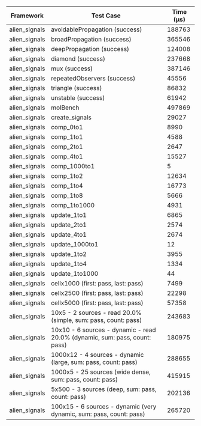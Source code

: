 | Framework | Test Case | Time (μs) |
| --- | --- | --- |
| alien_signals | avoidablePropagation (success) | 188763 |
| alien_signals | broadPropagation (success) | 365546 |
| alien_signals | deepPropagation (success) | 124008 |
| alien_signals | diamond (success) | 237668 |
| alien_signals | mux (success) | 387146 |
| alien_signals | repeatedObservers (success) | 45556 |
| alien_signals | triangle (success) | 86832 |
| alien_signals | unstable (success) | 61942 |
| alien_signals | molBench | 497869 |
| alien_signals | create_signals | 29027 |
| alien_signals | comp_0to1 | 8990 |
| alien_signals | comp_1to1 | 4588 |
| alien_signals | comp_2to1 | 2647 |
| alien_signals | comp_4to1 | 15527 |
| alien_signals | comp_1000to1 | 5 |
| alien_signals | comp_1to2 | 12634 |
| alien_signals | comp_1to4 | 16773 |
| alien_signals | comp_1to8 | 5666 |
| alien_signals | comp_1to1000 | 4931 |
| alien_signals | update_1to1 | 6865 |
| alien_signals | update_2to1 | 2574 |
| alien_signals | update_4to1 | 2674 |
| alien_signals | update_1000to1 | 12 |
| alien_signals | update_1to2 | 3955 |
| alien_signals | update_1to4 | 1334 |
| alien_signals | update_1to1000 | 44 |
| alien_signals | cellx1000 (first: pass, last: pass) | 7499 |
| alien_signals | cellx2500 (first: pass, last: pass) | 22298 |
| alien_signals | cellx5000 (first: pass, last: pass) | 57358 |
| alien_signals | 10x5 - 2 sources - read 20.0% (simple, sum: pass, count: pass) | 243683 |
| alien_signals | 10x10 - 6 sources - dynamic - read 20.0% (dynamic, sum: pass, count: pass) | 180975 |
| alien_signals | 1000x12 - 4 sources - dynamic (large, sum: pass, count: pass) | 288655 |
| alien_signals | 1000x5 - 25 sources (wide dense, sum: pass, count: pass) | 415915 |
| alien_signals | 5x500 - 3 sources (deep, sum: pass, count: pass) | 202136 |
| alien_signals | 100x15 - 6 sources - dynamic (very dynamic, sum: pass, count: pass) | 265720 |
